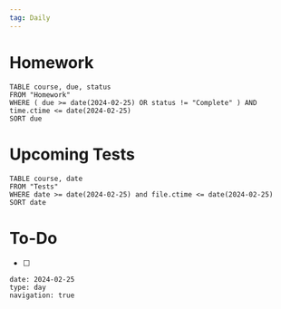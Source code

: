 ```yaml
---
tag: Daily
---
```

# Homework
```dataview
TABLE course, due, status
FROM "Homework" 
WHERE ( due >= date(2024-02-25) OR status != "Complete" ) AND time.ctime <= date(2024-02-25)
SORT due
```
# Upcoming Tests
```dataview
TABLE course, date
FROM "Tests" 
WHERE date >= date(2024-02-25) and file.ctime <= date(2024-02-25)
SORT date
```
# To-Do
- [ ] 

```gEvent
date: 2024-02-25
type: day
navigation: true
```